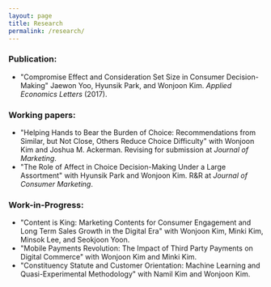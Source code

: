 ```yaml
---
layout: page
title: Research
permalink: /research/
---
```


### Publication:
* "Compromise Effect and Consideration Set Size in Consumer Decision-Making" Jaewon Yoo, Hyunsik Park, and Wonjoon Kim. _Applied Economics Letters_ (2017).

### Working papers:
* "Helping Hands to Bear the Burden of Choice: Recommendations from Similar, but Not Close, Others Reduce Choice Difficulty" with Wonjoon Kim and Joshua M. Ackerman. Revising for submission at _Journal of Marketing_.
* "The Role of Affect in Choice Decision-Making Under a Large Assortment" with Hyunsik Park and Wonjoon Kim. R&R at _Journal of Consumer Marketing_.

### Work-in-Progress:
* "Content is King: Marketing Contents for Consumer Engagement and Long Term Sales Growth in the Digital Era" with Wonjoon Kim, Minki Kim, Minsok Lee, and Seokjoon Yoon.
* "Mobile Payments Revolution: The Impact of Third Party Payments on Digital Commerce" with Wonjoon Kim and Minki Kim.
* "Constituency Statute and Customer Orientation: Machine Learning and Quasi-Experimental Methodology" with Namil Kim and Wonjoon Kim.
